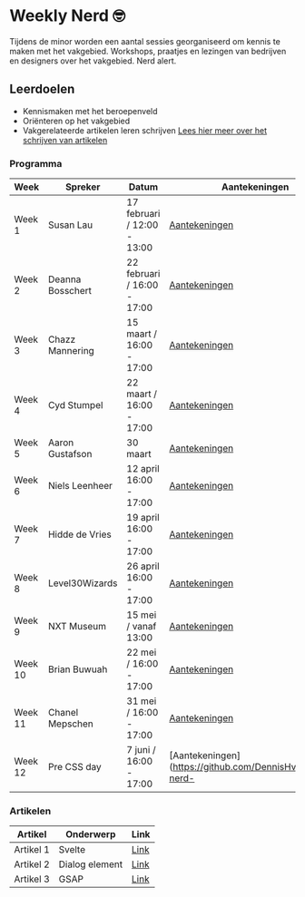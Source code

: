 # Weekly Nerd 🤓

Tijdens de minor worden een aantal sessies georganiseerd om kennis te maken met het vakgebied. 
Workshops, praatjes en lezingen van bedrijven en designers over het vakgebied. Nerd alert.

## Leerdoelen
- Kennismaken met het beroepenveld
- Oriënteren op het vakgebied
- Vakgerelateerde artikelen leren schrijven
[Lees hier meer over het schrijven van artikelen](#5-artikelen)

### Programma

| Week    | Spreker             | Datum                      | Aantekeningen                                                                                              |
| ------- | ------------------- | -------------------------- | ---------------------------------------------------------------------------------------------------------- |
| Week 1  | Susan Lau           | 17 februari / 12:00 - 13:00 | [Aantekeningen](https://github.com/DennisHvA/weekly-nerd-2223/wiki/Week-1)                               |
| Week 2  | Deanna Bosschert    | 22 februari / 16:00 - 17:00 | [Aantekeningen](https://github.com/DennisHvA/weekly-nerd-2223/wiki/Week-2)                               |
| Week 3  | Chazz Mannering     | 15 maart / 16:00 - 17:00    | [Aantekeningen](https://github.com/DennisHvA/weekly-nerd-2223/wiki/Week-3)                               |
| Week 4  | Cyd Stumpel         | 22 maart / 16:00 - 17:00    | [Aantekeningen](https://github.com/DennisHvA/weekly-nerd-2223/wiki/Week-4)                               |
| Week 5  | Aaron Gustafson     | 30 maart                    | [Aantekeningen](https://github.com/DennisHvA/weekly-nerd-2223/wiki/Week-5)                               |
| Week 6  | Niels Leenheer      | 12 april 16:00 - 17:00      | [Aantekeningen](https://github.com/DennisHvA/weekly-nerd-2223/wiki/Week-6)                               |
| Week 7  | Hidde de Vries      | 19 april 16:00 - 17:00      | [Aantekeningen](https://github.com/DennisHvA/weekly-nerd-2223/wiki/Week-7)                               |
| Week 8  | Level30Wizards      | 26 april 16:00 - 17:00      | [Aantekeningen](https://github.com/DennisHvA/weekly-nerd-2223/wiki/Week-8)                               |
| Week 9  | NXT Museum          | 15 mei / vanaf 13:00        | [Aantekeningen](https://github.com/DennisHvA/weekly-nerd-2223/wiki/Week-9)                               |
| Week 10 | Brian Buwuah        | 22 mei / 16:00 - 17:00      | [Aantekeningen](https://github.com/DennisHvA/weekly-nerd-2223/wiki/Week-10)                              |
| Week 11 | Chanel Mepschen     | 31 mei / 16:00 - 17:00      | [Aantekeningen](https://github.com/DennisHvA/weekly-nerd-2223/wiki/Week-11)                              |
| Week 12 | Pre CSS day         | 7 juni / 16:00 - 17:00      | [Aantekeningen](https://github.com/DennisHvA/weekly-nerd-


### Artikelen

| Artikel   | Onderwerp         | Link                                                                                       |
| --------- | ----------------- | ------------------------------------------------------------------------------------------ |
| Artikel 1 | Svelte            | [Link](https://github.com/DennisHvA/weekly-nerd-2223/wiki/artikel-1)                        |
| Artikel 2 | Dialog element    | [Link](https://github.com/DennisHvA/weekly-nerd-2223/wiki/artikel-2)                        |
| Artikel 3 | GSAP              | [Link](https://github.com/DennisHvA/weekly-nerd-2223/wiki/artikel-3)                        |